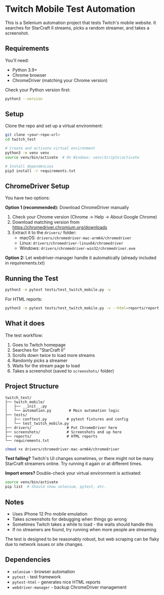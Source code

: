 # Twitch Mobile Test Automation

This is a Selenium automation project that tests Twitch's mobile website. It searches for StarCraft II streams, picks a random streamer, and takes a screenshot.

## Requirements

You'll need:

- Python 3.9+
- Chrome browser
- ChromeDriver (matching your Chrome version)

Check your Python version first:

```bash
python3 --version
```

## Setup

Clone the repo and set up a virtual environment:

```bash
git clone <your-repo-url>
cd twitch_test

# Create and activate virtual environment
python3 -m venv venv
source venv/bin/activate  # On Windows: venv\Scripts\activate

# Install dependencies
pip3 install -r requirements.txt
```

## ChromeDriver Setup

You have two options:

**Option 1 (recommended):** Download ChromeDriver manually

1. Check your Chrome version (Chrome → Help → About Google Chrome)
2. Download matching version from https://chromedriver.chromium.org/downloads
3. Extract it to the `drivers/` folder:
   - macOS: `drivers/chromedriver-mac-arm64/chromedriver`
   - Linux: `drivers/chromedriver-linux64/chromedriver`
   - Windows: `drivers/chromedriver-win32/chromedriver.exe`

**Option 2:** Let webdriver-manager handle it automatically (already included in requirements.txt)

## Running the Test

```bash
python3 -m pytest tests/test_twitch_mobile.py -v
```

For HTML reports:

```bash
python3 -m pytest tests/test_twitch_mobile.py -v --html=reports/report.html --self-contained-html
```

## What it does

The test workflow:

1. Goes to Twitch homepage
2. Searches for "StarCraft II"
3. Scrolls down twice to load more streams
4. Randomly picks a streamer
5. Waits for the stream page to load
6. Takes a screenshot (saved to `screenshots/` folder)

## Project Structure

```
twitch_test/
├── twitch_mobile/
│   ├── __init__.py
│   └── automation.py        # Main automation logic
├── tests/
│   ├── conftest.py         # pytest fixtures and config
│   └── test_twitch_mobile.py
├── drivers/                # Put ChromeDriver here
├── screenshots/            # Screenshots end up here
├── reports/                # HTML reports
└── requirements.txt
```

```bash
chmod +x drivers/chromedriver-mac-arm64/chromedriver
```

**Test failing?** Twitch's UI changes sometimes, or there might not be many StarCraft streamers online. Try running it again or at different times.

**Import errors?** Double-check your virtual environment is activated:

```bash
source venv/bin/activate
pip list  # Should show selenium, pytest, etc.
```

## Notes

- Uses iPhone 12 Pro mobile emulation
- Takes screenshots for debugging when things go wrong
- Sometimes Twitch takes a while to load - the waits should handle this
- If no streamers are found, try running when more people are streaming

The test is designed to be reasonably robust, but web scraping can be flaky due to network issues or site changes.

## Dependencies

- `selenium` - browser automation
- `pytest` - test framework
- `pytest-html` - generates nice HTML reports
- `webdriver-manager` - backup ChromeDriver management
